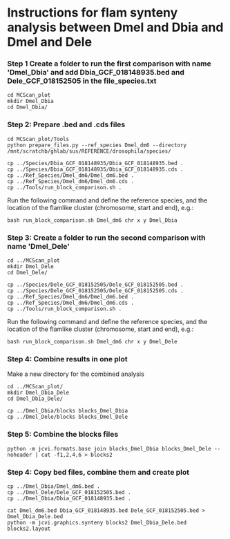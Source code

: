# Instructions for flam synteny analysis between Dmel and Dbia and Dmel and Dele

### Step 1 Create a folder to run the first comparison with name 'Dmel_Dbia'  and add Dbia_GCF_018148935.bed and Dele_GCF_018152505 in the file_species.txt
```
cd MCScan_plot
mkdir Dmel_Dbia
cd Dmel_Dbia/
```
### Step 2: Prepare .bed and .cds files
```
cd MCScan_plot/Tools
python prepare_files.py --ref_species Dmel_dm6 --directory /mnt/scratchb/ghlab/sus/REFERENCE/drosophila/species/
```

```
cp ../Species/Dbia_GCF_018148935/Dbia_GCF_018148935.bed .
cp ../Species/Dbia_GCF_018148935/Dbia_GCF_018148935.cds .
cp ../Ref_Species/Dmel_dm6/Dmel_dm6.bed .
cp ../Ref_Species/Dmel_dm6/Dmel_dm6.cds .
cp ../Tools/run_block_comparison.sh .
```
Run the following command and define the reference species, and the location of the flamlike cluster (chromosome, start and end), e.g.:
```
bash run_block_comparison.sh Dmel_dm6 chr x y Dmel_Dbia
```

### Step 3: Create a folder to run the second comparison with name 'Dmel_Dele'
```
cd ../MCScan_plot
mkdir Dmel_Dele
cd Dmel_Dele/
```
```
cp ../Species/Dele_GCF_018152505/Dele_GCF_018152505.bed .
cp ../Species/Dele_GCF_018152505/Dele_GCF_018152505.cds .
cp ../Ref_Species/Dmel_dm6/Dmel_dm6.bed .
cp ../Ref_Species/Dmel_dm6/Dmel_dm6.cds .
cp ../Tools/run_block_comparison.sh .
```
Run the following command and define the reference species, and the location of the flamlike cluster (chromosome, start and end), e.g.:
```
bash run_block_comparison.sh Dmel_dm6 chr x y Dmel_Dele
```

### Step 4: Combine results in one plot
Make a new directory for the combined analysis
```
cd ../MCScan_plot/
mkdir Dmel_Dbia_Dele
cd Dmel_Dbia_Dele/
```
```
cp ../Dmel_Dbia/blocks blocks_Dmel_Dbia
cp ../Dmel_Dele/blocks blocks_Dmel_Dele

```

### Step 5: Combine the blocks files
```
python -m jcvi.formats.base join blocks_Dmel_Dbia blocks_Dmel_Dele --noheader | cut -f1,2,4,6 > blocks2
```

### Step 4: Copy bed files, combine them and create plot
```
cp ../Dmel_Dbia/Dmel_dm6.bed .
cp ../Dmel_Dele/Dele_GCF_018152505.bed .
cp ../Dmel_Dbia/Dbia_GCF_018148935.bed .

cat Dmel_dm6.bed Dbia_GCF_018148935.bed Dele_GCF_018152505.bed > Dmel_Dbia_Dele.bed
python -m jcvi.graphics.synteny blocks2 Dmel_Dbia_Dele.bed blocks2.layout
```

